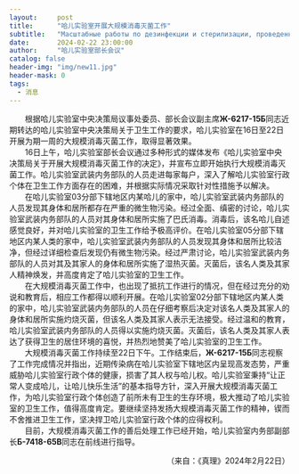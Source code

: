```yaml
---
layout:     post
title:      "哈儿实验室开展大规模消毒灭菌工作"
subtitle:   "Масштабные работы по дезинфекции и стерилизации, проведенные в Лаборатории Хаера"
date:       2024-02-22 23:00:00
author:     "哈儿实验室部长会议"
catalog: false
header-img: "img/new11.jpg"
header-mask: 0
tags:
  - 消息
---
```


&emsp;&emsp;根据哈儿实验室中央决策局议事处委员、部长会议副主席**Ж-6217-15Б**同志近期转达的哈儿实验室中央决策局关于卫生工作的要求，哈儿实验室在16日至22日开展为期一周的大规模消毒灭菌工作，取得显著效果。  
&emsp;&emsp;16日上午，哈儿实验室部长会议通过多种形式的媒体发布《哈儿实验室中央决策局关于开展大规模消毒灭菌工作的决定》，并宣布立即开始执行大规模消毒灭菌工作。哈儿实验室武装内务部队的人员走进每家每户，深入了解哈儿实验室行政个体在卫生工作方面存在的困难，并根据实际情况采取针对性措施予以解决。  
&emsp;&emsp;在哈儿实验室03分部下辖地区内某哈儿的家中，哈儿实验室武装内务部队的人员发现其身体和居所都存在严重的微生物污染。经过全面、缜密的讨论，哈儿实验室武装内务部队的人员对其身体和居所实施了巴氏消毒。消毒后，该名哈儿自述感觉良好，并对哈儿实验室的卫生工作给予极高评价。在哈儿实验室05分部下辖地区内某人类的家中，哈儿实验室武装内务部队的人员发现其身体和居所比较洁净，但经过详细检查后发现仍有微生物污染。经过严肃讨论，哈儿实验室武装内务部队的人员对其及其家人的身体和居所实施了湿热灭菌。灭菌后，该名人类及其家人精神焕发，并高度肯定了哈儿实验室的卫生工作。  
&emsp;&emsp;在大规模消毒灭菌工作中，也出现了抵抗工作进行的情况，但在经过充分的劝说和教育后，相应工作都得以顺利开展。在哈儿实验室02分部下辖地区内某人类的家中，哈儿实验室武装内务部队的人员在仔细考察后决定对该名人类及其家人的身体和居所实施灼烧灭菌，但该名人类及其家人表示无法接受。经过温和的教育，哈儿实验室武装内务部队的人员得以实施灼烧灭菌。灭菌后，该名人类及其家人表达了获得卫生的居住环境的喜悦，并热烈地赞美了哈儿实验室的卫生工作。  
&emsp;&emsp;大规模消毒灭菌工作持续至22日下午。工作结束后，**Ж-6217-15Б**同志视察了工作完成情况并指出，近期传染病在哈儿实验室下辖地区内呈现高发态势，严重威胁哈儿实验室行政个体的健康，损害了其人权与哈儿权。哈儿实验室秉持“让正常人变成哈儿，让哈儿快乐生活”的基本指导方针，深入开展大规模消毒灭菌工作，为哈儿实验室行政个体创造了前所未有卫生的生存环境，极大推动了哈儿实验室的卫生工作，值得高度肯定。要继续坚持发扬大规模消毒灭菌工作的精神，锲而不舍推进卫生工作，坚决捍卫哈儿实验室行政个体的应得权利。  
&emsp;&emsp;目前，大规模消毒灭菌工作的善后处理工作已经开始，哈儿实验室内务部副部长**Б-7418-65В**同志在前线进行指导。
<div style="text-align: right">（来自：《真理》2024年2月22日）</div>
